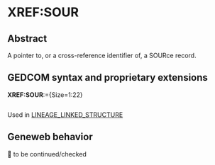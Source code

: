 ﻿# XREF:SOUR
## Abstract
A pointer to, or a cross-reference identifier of, a SOURce record.


## GEDCOM syntax and proprietary extensions

**XREF:SOUR**:={Size=1:22}
<pre>
</pre>
Used in <a href=Ged.LINEAGE_LINKED_STRUCTURE.md>LINEAGE_LINKED_STRUCTURE</a><br />
## Geneweb behavior



🚧 to be continued/checked

